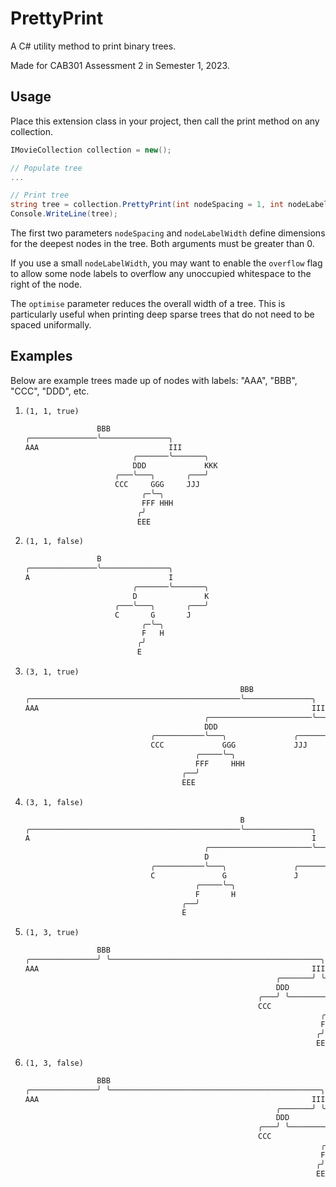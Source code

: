 # PrettyPrint

A C# utility method to print binary trees.

Made for CAB301 Assessment 2 in Semester 1, 2023.

## Usage

Place this extension class in your project, then call the print method on any collection.

```cs
IMovieCollection collection = new();

// Populate tree
...

// Print tree
string tree = collection.PrettyPrint(int nodeSpacing = 1, int nodeLabelWidth = 1, bool overflow = false, bool optimise = true);
Console.WriteLine(tree);
```

The first two parameters `nodeSpacing` and `nodeLabelWidth` define dimensions for the deepest nodes in the tree.
Both arguments must be greater than 0.

If you use a small `nodeLabelWidth`, you may want to enable the `overflow` flag
to allow some node labels to overflow any unoccupied whitespace to the right of the node.

The `optimise` parameter reduces the overall width of a tree. This is particularly
useful when printing deep sparse trees that do not need to be spaced uniformally.

## Examples

Below are example trees made up of nodes with labels: "AAA", "BBB", "CCC", "DDD", etc.

1. `(1, 1, true)`

   ```as
                   BBB
   ╭───────────────╰───────────────╮
   AAA                             III
                           ╭───────╰───────╮
                           DDD             KKK
                       ╭───╰───╮       ╭───╯
                       CCC     GGG     JJJ
                             ╭─╰─╮
                             FFF HHH
                            ╭╯
                            EEE
   ```

2. `(1, 1, false)`

   ```as
                   B
   ╭───────────────╰───────────────╮
   A                               I
                           ╭───────╰───────╮
                           D               K
                       ╭───╰───╮       ╭───╯
                       C       G       J
                             ╭─╰─╮
                             F   H
                            ╭╯
                            E
   ```

3. `(3, 1, true)`

   ```as
                                                   BBB
   ╭───────────────────────────────────────────────╰───────────────╮
   AAA                                                             III
                                           ╭───────────────────────╰───────╮
                                           DDD                             KKK
                               ╭───────────╰───╮               ╭───────────╯
                               CCC             GGG             JJJ
                                         ╭─────╰─╮
                                         FFF     HHH
                                      ╭──╯
                                      EEE
   ```

4. `(3, 1, false)`

   ```as
                                                   B
   ╭───────────────────────────────────────────────╰───────────────╮
   A                                                               I
                                           ╭───────────────────────╰───────╮
                                           D                               K
                               ╭───────────╰───╮               ╭───────────╯
                               C               G               J
                                         ╭─────╰─╮
                                         F       H
                                      ╭──╯
                                      E
   ```

5. `(1, 3, true)`

   ```as
                   BBB
   ╭───────────────╯ ╰───────────────────────────────────────────────╮
   AAA                                                             III
                                                           ╭───────╯ ╰───────────────────────╮
                                                           DDD                             KKK
                                                       ╭───╯ ╰───────────╮             ╭───╯
                                                       CCC             GGG             JJJ
                                                                     ╭─╯ ╰─────╮
                                                                     FFF     HHH
                                                                    ╭╯
                                                                    EEE
   ```

6. `(1, 3, false)`

   ```as
                   BBB
   ╭───────────────╯ ╰───────────────────────────────────────────────╮
   AAA                                                             III
                                                           ╭───────╯ ╰───────────────────────╮
                                                           DDD                             KKK
                                                       ╭───╯ ╰───────────╮             ╭───╯
                                                       CCC             GGG             JJJ
                                                                     ╭─╯ ╰─────╮
                                                                     FFF     HHH
                                                                    ╭╯
                                                                    EEE
   ```
